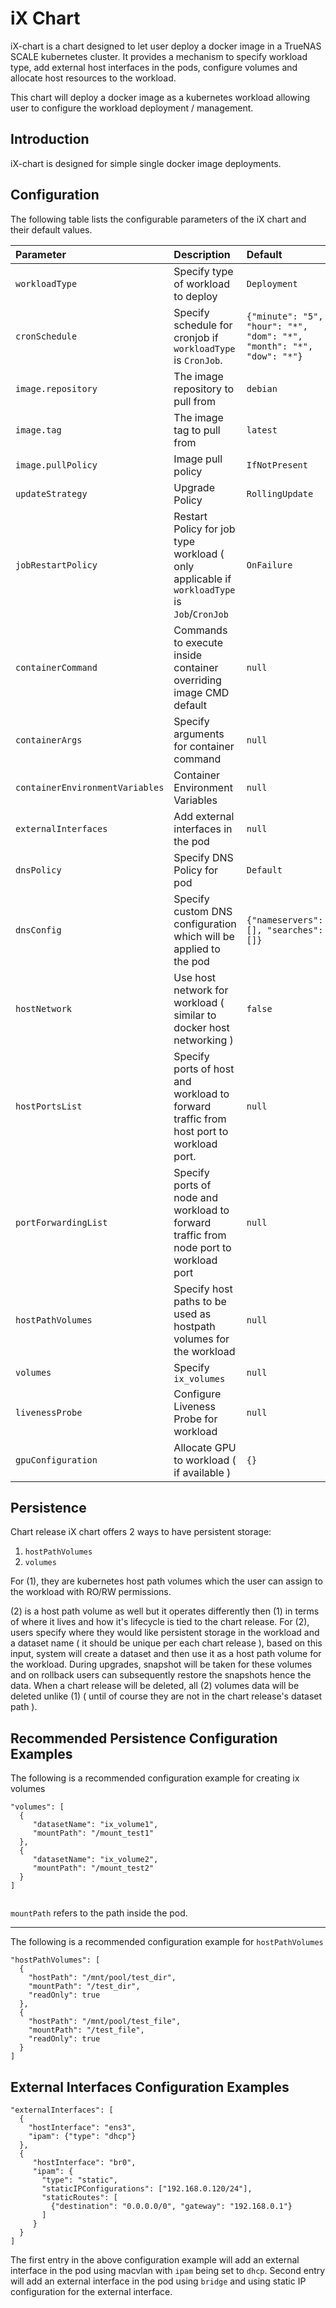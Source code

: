 # iX Chart

iX-chart is a chart designed to let user deploy a docker image in a TrueNAS SCALE kubernetes cluster.
It provides a mechanism to specify workload type, add external host interfaces in the pods, configure volumes and allocate host resources to the workload.

This chart will deploy a docker image as a kubernetes workload allowing user to configure the workload deployment / management.

## Introduction

iX-chart is designed for simple single docker image deployments.

## Configuration

The following table lists the configurable parameters of the iX chart and
their default values.

| Parameter                      | Description                                                                                                     | Default                                                              |
|:-------------------------------|:----------------------------------------------------------------------------------------------------------------|:---------------------------------------------------------------------|
| `workloadType`                 | Specify type of workload to deploy                                                                              | `Deployment`                                                         |
| `cronSchedule`                 | Specify schedule for cronjob if `workloadType` is `CronJob`.                                                    | `{"minute": "5", "hour": "*", "dom": "*", "month": "*", "dow": "*"}` |
| `image.repository`             | The image repository to pull from                                                                               | `debian`                                                             |
| `image.tag`                    | The image tag to pull from                                                                                      | `latest`                                                             |
| `image.pullPolicy`             | Image pull policy                                                                                               | `IfNotPresent`                                                       |
| `updateStrategy`               | Upgrade Policy                                                                                                  | `RollingUpdate`                                                      |
| `jobRestartPolicy`             | Restart Policy for job type workload ( only applicable if `workloadType` is `Job`/`CronJob`                     | `OnFailure`                                                          |
| `containerCommand`             | Commands to execute inside container overriding image CMD default                                               | `null`                                                               |
| `containerArgs`                | Specify arguments for container command                                                                         | `null`                                                               |
| `containerEnvironmentVariables`| Container Environment Variables                                                                                 | `null`                                                               |
| `externalInterfaces`           | Add external interfaces in the pod                                                                              | `null`                                                               |
| `dnsPolicy`                    | Specify DNS Policy for pod                                                                                      | `Default`                                                            |
| `dnsConfig`                    | Specify custom DNS configuration which will be applied to the pod                                               | `{"nameservers": [], "searches": []}`                                |
| `hostNetwork`                  | Use host network for workload ( similar to docker host networking )                                             | `false`                                                              |
| `hostPortsList`                | Specify ports of host and workload to forward traffic from host port to workload port.                          | `null`                                                               |
| `portForwardingList`           | Specify ports of node and workload to forward traffic from node port to workload port                           | `null`                                                               |
| `hostPathVolumes`              | Specify host paths to be used as hostpath volumes for the workload                                              | `null`                                                               |
| `volumes`                      | Specify `ix_volumes`                                                                                            | `null`                                                               |
| `livenessProbe`                | Configure Liveness Probe for workload                                                                           | `null`                                                               |
| `gpuConfiguration`             | Allocate GPU to workload ( if available )                                                                       | `{}`                                                                 |


## Persistence

Chart release iX chart offers 2 ways to have persistent storage:

1) `hostPathVolumes`
2) `volumes`

For (1), they are kubernetes host path volumes which the user can assign to the workload with RO/RW permissions.

(2) is a host path volume as well but it operates differently then (1) in terms of where it lives and how it's lifecycle is tied to the chart release.
For (2), users specify where they would like persistent storage in the workload and a dataset name ( it should be unique per each chart release ), based on this input,
system will create a dataset and then use it as a host path volume for the workload. During upgrades, snapshot will be taken for these volumes and on rollback users can subsequently
restore the snapshots hence the data.
When a chart release will be deleted, all (2) volumes data will be deleted unlike (1) ( until of course they are not in the chart release's dataset path ).

## Recommended Persistence Configuration Examples

The following is a recommended configuration example for creating ix volumes

```
"volumes": [
  {
     "datasetName": "ix_volume1",
     "mountPath": "/mount_test1"
  },
  {
     "datasetName": "ix_volume2",
     "mountPath": "/mount_test2"
  }
]
    
```

`mountPath` refers to the path inside the pod.

---

The following is a recommended configuration example for `hostPathVolumes`

```
"hostPathVolumes": [
  {
    "hostPath": "/mnt/pool/test_dir",
    "mountPath": "/test_dir",
    "readOnly": true
  },
  {
    "hostPath": "/mnt/pool/test_file",
    "mountPath": "/test_file",
    "readOnly": true
  }
]
```

## External Interfaces Configuration Examples

```
"externalInterfaces": [
  {
    "hostInterface": "ens3",
    "ipam": {"type": "dhcp"}
  },
  {
     "hostInterface": "br0",
     "ipam": {
       "type": "static",
       "staticIPConfigurations": ["192.168.0.120/24"],
       "staticRoutes": [
         {"destination": "0.0.0.0/0", "gateway": "192.168.0.1"}
       ]
     }
  }
]
```

The first entry in the above configuration example will add an external interface in the pod using macvlan with `ipam` being set to `dhcp`.
Second entry will add an external interface in the pod using `bridge` and using static IP configuration for the external interface.
